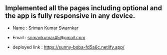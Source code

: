 ## Implemented all the pages including optional and the app is fully responsive in any device.

- Name : Sriman Kumar Swarnkar
- Email : srimankumar45@gmail.com

- deployed link : https://sunny-boba-fd5a6c.netlify.app/

